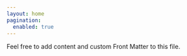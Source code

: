 ```yaml
---
layout: home
pagination: 
  enabled: true
---
```


Feel free to add content and custom Front Matter to this file.